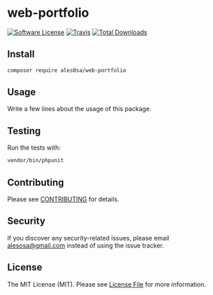 # web-portfolio

[![Software License](https://img.shields.io/badge/license-MIT-brightgreen.svg?style=flat-square)](LICENSE.md)
[![Travis](https://img.shields.io/travis/ales0sa/web-portfolio.svg?style=flat-square)]()
[![Total Downloads](https://img.shields.io/packagist/dt/ales0sa/web-portfolio.svg?style=flat-square)](https://packagist.org/packages/ales0sa/web-portfolio)


## Install

```bash
composer require ales0sa/web-portfolio
```


## Usage

Write a few lines about the usage of this package.


## Testing

Run the tests with:

```bash
vendor/bin/phpunit
```


## Contributing

Please see [CONTRIBUTING](CONTRIBUTING.md) for details.


## Security

If you discover any security-related issues, please email alesosa@gmail.com instead of using the issue tracker.


## License

The MIT License (MIT). Please see [License File](/LICENSE.md) for more information.